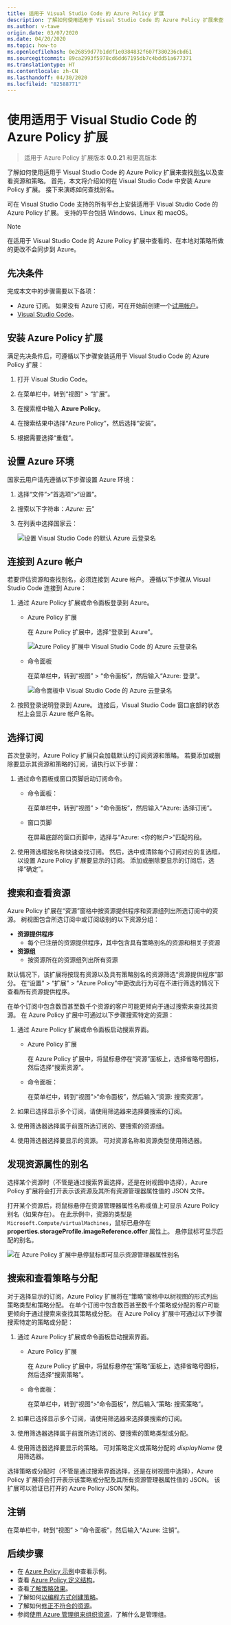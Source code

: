 ```yaml
---
title: 适用于 Visual Studio Code 的 Azure Policy 扩展
description: 了解如何使用适用于 Visual Studio Code 的 Azure Policy 扩展来查找资源管理器别名。
ms.author: v-tawe
origin.date: 03/07/2020
ms.date: 04/20/2020
ms.topic: how-to
ms.openlocfilehash: 0e26859d77b1ddf1e0384832f607f380236cbd61
ms.sourcegitcommit: 89ca2993f5978cd6dd67195db7c4bdd51a677371
ms.translationtype: HT
ms.contentlocale: zh-CN
ms.lasthandoff: 04/30/2020
ms.locfileid: "82588771"
---
```

# <a name="use-azure-policy-extension-for-visual-studio-code"></a>使用适用于 Visual Studio Code 的 Azure Policy 扩展

> 适用于 Azure Policy 扩展版本 **0.0.21** 和更高版本

了解如何使用适用于 Visual Studio Code 的 Azure Policy 扩展来查找[别名](../concepts/definition-structure.md#aliases)以及查看资源和策略。 首先，本文将介绍如何在 Visual Studio Code 中安装 Azure Policy 扩展。 接下来演练如何查找别名。

可在 Visual Studio Code 支持的所有平台上安装适用于 Visual Studio Code 的 Azure Policy 扩展。 支持的平台包括 Windows、Linux 和 macOS。

> [!NOTE]
> 在适用于 Visual Studio Code 的 Azure Policy 扩展中查看的、在本地对策略所做的更改不会同步到 Azure。

## <a name="prerequisites"></a>先决条件

完成本文中的步骤需要以下各项：

- Azure 订阅。 如果没有 Azure 订阅，可在开始前创建一个[试用帐户](https://www.azure.cn/pricing/1rmb-trial/)。
- [Visual Studio Code](https://code.visualstudio.com)。

## <a name="install-azure-policy-extension"></a>安装 Azure Policy 扩展

满足先决条件后，可遵循以下步骤安装适用于 Visual Studio Code 的 Azure Policy 扩展：

1. 打开 Visual Studio Code。

1. 在菜单栏中，转到“视图” > “扩展”。  

1. 在搜索框中输入 **Azure Policy**。

1. 在搜索结果中选择“Azure Policy”，然后选择“安装”。  

1. 根据需要选择“重载”。 

## <a name="set-the-azure-environment"></a>设置 Azure 环境

国家云用户请先遵循以下步骤设置 Azure 环境：

1. 选择“文件”>“首选项”>“设置”。 

1. 搜索以下字符串：_Azure:_ 云”

1. 在列表中选择国家云：

   ![设置 Visual Studio Code 的默认 Azure 云登录名](../media/extension-for-vscode/set-default-azure-cloud-sign-in.png)

## <a name="connect-to-an-azure-account"></a>连接到 Azure 帐户

若要评估资源和查找别名，必须连接到 Azure 帐户。 遵循以下步骤从 Visual Studio Code 连接到 Azure：

1. 通过 Azure Policy 扩展或命令面板登录到 Azure。

   - Azure Policy 扩展

     在 Azure Policy 扩展中，选择“登录到 Azure”。 

     ![Azure Policy 扩展中 Visual Studio Code 的 Azure 云登录名](../media/extension-for-vscode/azure-cloud-sign-in-policy-extension.png)

   - 命令面板

     在菜单栏中，转到“视图” > “命令面板”，然后输入“Azure:    登录”。

     ![命令面板中 Visual Studio Code 的 Azure 云登录名](../media/extension-for-vscode/azure-cloud-sign-in-command-palette.png)

1. 按照登录说明登录到 Azure。 连接后，Visual Studio Code 窗口底部的状态栏上会显示 Azure 帐户名称。

## <a name="select-subscriptions"></a>选择订阅

首次登录时，Azure Policy 扩展只会加载默认的订阅资源和策略。 若要添加或删除要显示其资源和策略的订阅，请执行以下步骤：

1. 通过命令面板或窗口页脚启动订阅命令。

   - 命令面板： 

     在菜单栏中，转到“视图” > “命令面板”，然后输入“Azure:    选择订阅”。

   - 窗口页脚

     在屏幕底部的窗口页脚中，选择与“Azure: \<你的帐户\>”匹配的段。 

1. 使用筛选框按名称快速查找订阅。 然后，选中或清除每个订阅对应的复选框，以设置 Azure Policy 扩展要显示的订阅。 添加或删除要显示的订阅后，选择“确定”。 

## <a name="search-for-and-view-resources"></a>搜索和查看资源

Azure Policy 扩展在“资源”窗格中按资源提供程序和资源组列出所选订阅中的资源。  树视图包含所选订阅中或订阅级别的以下资源分组：

- **资源提供程序**
  - 每个已注册的资源提供程序，其中包含具有策略别名的资源和相关子资源
- **资源组**
  - 按资源所在的资源组列出所有资源

默认情况下，该扩展将按现有资源以及具有策略别名的资源筛选“资源提供程序”部分。 在“设置” > “扩展” > “Azure Policy”中更改此行为可在不进行筛选的情况下查看所有资源提供程序。   

在单个订阅中包含数百甚至数千个资源的客户可能更倾向于通过搜索来查找其资源。 在 Azure Policy 扩展中可通过以下步骤搜索特定的资源：

1. 通过 Azure Policy 扩展或命令面板启动搜索界面。

   - Azure Policy 扩展

     在 Azure Policy 扩展中，将鼠标悬停在“资源”面板上，选择省略号图标，然后选择“搜索资源”。  

   - 命令面板：

     在菜单栏中，转到“视图”>“命令面板”，然后输入“资源:    搜索资源”。

1. 如果已选择显示多个订阅，请使用筛选器来选择要搜索的订阅。

1. 使用筛选器选择属于前面所选订阅的、要搜索的资源组。

1. 使用筛选器选择要显示的资源。 可对资源名称和资源类型使用筛选器。

## <a name="discover-aliases-for-resource-properties"></a>发现资源属性的别名

选择某个资源时（不管是通过搜索界面选择，还是在树视图中选择），Azure Policy 扩展将会打开表示该资源及其所有资源管理器属性值的 JSON 文件。

打开某个资源后，将鼠标悬停在资源管理器属性名称或值上可显示 Azure Policy 别名（如果存在）。 在此示例中，资源的类型是 `Microsoft.Compute/virtualMachines`，鼠标已悬停在 **properties.storageProfile.imageReference.offer** 属性上。 悬停鼠标可显示匹配的别名。

![在 Azure Policy 扩展中悬停鼠标即可显示资源管理器属性别名](../media/extension-for-vscode/extension-hover-shows-property-alias.png)

## <a name="search-for-and-view-policies-and-assignments"></a>搜索和查看策略与分配

对于选择显示的订阅，Azure Policy 扩展将在“策略”窗格中以树视图的形式列出策略类型和策略分配。  在单个订阅中包含数百甚至数千个策略或分配的客户可能更倾向于通过搜索来查找其策略或分配。 在 Azure Policy 扩展中可通过以下步骤搜索特定的策略或分配：

1. 通过 Azure Policy 扩展或命令面板启动搜索界面。

   - Azure Policy 扩展

     在 Azure Policy 扩展中，将鼠标悬停在“策略”面板上，选择省略号图标，然后选择“搜索策略”。  

   - 命令面板：

     在菜单栏中，转到“视图”>“命令面板”，然后输入“策略:    搜索策略”。

1. 如果已选择显示多个订阅，请使用筛选器来选择要搜索的订阅。

1. 使用筛选器选择属于前面所选订阅的、要搜索的策略类型或分配。

1. 使用筛选器选择要显示的策略。 可对策略定义或策略分配的 _displayName_ 使用筛选器。

选择策略或分配时（不管是通过搜索界面选择，还是在树视图中选择），Azure Policy 扩展将会打开表示该策略或分配及其所有资源管理器属性值的 JSON。 该扩展可以验证已打开的 Azure Policy JSON 架构。

## <a name="sign-out"></a>注销

在菜单栏中，转到“视图” > “命令面板”，然后输入“Azure:    注销”。

## <a name="next-steps"></a>后续步骤

- 在 [Azure Policy 示例](../samples/index.md)中查看示例。
- 查看 [Azure Policy 定义结构](../concepts/definition-structure.md)。
- 查看[了解策略效果](../concepts/effects.md)。
- 了解如何[以编程方式创建策略](programmatically-create.md)。
- 了解如何[修正不符合的资源](remediate-resources.md)。
- 参阅[使用 Azure 管理组来组织资源](../../management-groups/overview.md)，了解什么是管理组。